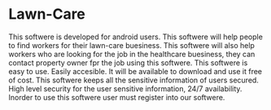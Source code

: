 # Lawn-Care
This softwere is developed for android users.
This softwere will help people to find workers for their lawn-care buesiness.
This softwere will also help workers who are looking for the job in the healthcare buesiness, they can contact property owner fpr the job using this softwere.
This softwere is easy to use.
Easily accesible.
It will be available to download and use it free of cost.
This softwere keeps all the sensitive information of users secured.
High level security for the user sensitive information,
24/7 availability.
Inorder to use this softwere user must register into our softwere.
